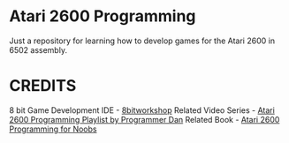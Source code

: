 # Atari 2600 Programming
Just a repository for learning how to develop games for the Atari 2600 in 6502 assembly.

# CREDITS
8 bit Game Development IDE - [8bitworkshop](https://8bitworkshop.com/)
Related Video Series - [Atari 2600 Programming Playlist by Programmer Dan](https://www.youtube.com/watch?v=yTRkoXZQuHQ&list=PLnjAJ75A-OrD_AT6lxOowmSAvmTDiCtTM)
Related Book - [Atari 2600 Programming for Noobs](https://cdn.hackaday.io/files/1646277043401568/Atari_2600_Programming_for_Newbies_Revised_Edition.pdf)
